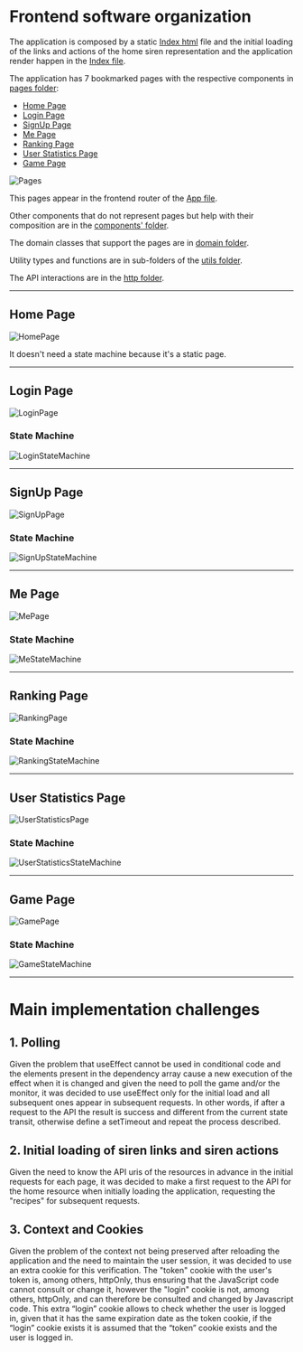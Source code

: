 # Frontend software organization

The application is composed by a static [Index html](../../code/js/public/index.html) file and the initial loading of the 
links and actions of the home siren representation and the application render happen in the [Index file](../../code/js/src/index.tsx).

The application has 7 bookmarked pages with the respective components in [pages folder](../../code/js/src/pages):
- [Home Page](#home-page)
- [Login Page](#login-page)
- [SignUp Page](#signup-page)
- [Me Page](#me-page)
- [Ranking Page](#ranking-page)
- [User Statistics Page](#user-statistics-page)
- [Game Page](#game-page)

![Pages](../imgs/Pages.png)

This pages appear in the frontend router of the [App file](../../code/js/src/App.tsx).

Other components that do not represent pages but help with their composition are in the [components' folder](../../code/js/src/components).

The domain classes that support the pages are in [domain folder](../../code/js/src/domain).

Utility types and functions are in sub-folders of the [utils folder](../../code/js/src/utils).

The API interactions are in the [http folder](../../code/js/src/http).

---

## Home Page

![HomePage](../imgs/HomePage.png)

It doesn't need a state machine because it's a static page.

---

## Login Page

![LoginPage](../imgs/LoginPage.png)

### State Machine

![LoginStateMachine](../imgs/LoginStateMachine.png)

---

## SignUp Page

![SignUpPage](../imgs/SignUpPage.png)

### State Machine

![SignUpStateMachine](../imgs/SignUpStateMachine.png)

---

## Me Page

![MePage](../imgs/MePage.png)

### State Machine

![MeStateMachine](../imgs/MeStateMachine.png)

---

## Ranking Page

![RankingPage](../imgs/RankingPage.png)

### State Machine

![RankingStateMachine](../imgs/RankingStateMachine.png)

---

## User Statistics Page

![UserStatisticsPage](../imgs/UserStatisticsPage.png)

### State Machine

![UserStatisticsStateMachine](../imgs/UserStatisticsStateMachine.png)

---

## Game Page

![GamePage](../imgs/GamePage.png)

### State Machine

![GameStateMachine](../imgs/GameStateMachine.png)

----

# Main implementation challenges

## 1. Polling

Given the problem that useEffect cannot be used in conditional code and the elements present in the dependency array cause 
a new execution of the effect when it is changed and given the need to poll the game and/or the monitor, it was decided to use 
useEffect only for the initial load and all subsequent ones appear in subsequent requests. In other words, if after a request 
to the API the result is success and different from the current state transit, otherwise define a setTimeout and repeat the 
process described.

## 2. Initial loading of siren links and siren actions

Given the need to know the API uris of the resources in advance in the initial requests for each page, it was decided to make 
a first request to the API for the home resource when initially loading the application, requesting the "recipes" for 
subsequent requests.

## 3. Context and Cookies
 
Given the problem of the context not being preserved after reloading the application and the need to maintain the user session, 
it was decided to use an extra cookie for this verification. The "token" cookie with the user's token is, among others, httpOnly, 
thus ensuring that the JavaScript code cannot consult or change it, however the "login" cookie is not, among others, httpOnly, 
and can therefore be consulted and changed by Javascript code. This extra “login” cookie allows to check whether the user is 
logged in, given that it has the same expiration date as the token cookie, if the “login” cookie exists it is assumed that the 
“token” cookie exists and the user is logged in.